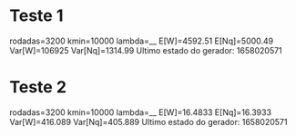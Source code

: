 # Teste 1
rodadas=3200 kmin=10000 lambda=__
E[W]=4592.51 E[Nq]=5000.49
Var[W]=106925 Var[Nq]=1314.99
Ultimo estado do gerador: 1658020571

# Teste 2
rodadas=3200 kmin=10000 lambda=__
E[W]=16.4833 E[Nq]=16.3933
Var[W]=416.089 Var[Nq]=405.889
Ultimo estado do gerador: 1658020571
